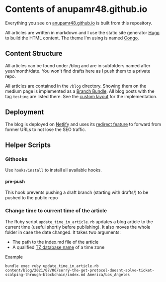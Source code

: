# Contents of anupamr48.github.io

Everything you see on [anupamr48.github.io](https://anupamr48.github.io) is built from this repository.

All articles are written in markdown and I use the static site generator [Hugo](https://gohugo.io) to build the HTML content. The theme I'm using is named [Congo](https://jpanther.github.io/congo/).

## Content Structure

All articles can be found under /blog and are in subfolders named after year/month/date. You won't find drafts here as I push them to a private repo.

All articles are contained in the `/blog` directory. Showing them on the medium page is implemented as a [Branch Bundle](https://gohugo.io/content-management/page-bundles/#branch-bundles). All blog posts with the tag `testing` are listed there. See the [custom layout](layouts/anupamr48/list.html) for the implementation.

## Deployment

The blog is deployed on [Netlify](https://www.netlify.com) and uses its [redirect feature](https://www.netlify.com) to forward from former URLs to not lose the SEO traffic.

## Helper Scripts

### Githooks

Use `hooks/install` to install all available hooks.

#### pre-push

This hook prevents pushing a draft branch (starting with drafts/) to be pushed to the public repo

### Change time to current time of the article

The Ruby script `update_time_in_article.rb` updates a blog article to the current time (useful shortly before publishing). It also moves the whole folder in case the date changed. It takes two arguments:

- The path to the index.md file of the article
- A qualified [TZ database name](https://en.wikipedia.org/wiki/List_of_tz_database_time_zones) of a time zone

Example

```shell
bundle exec ruby update_time_in_article.rb content/blog/2021/07/06/sorry-the-get-protocol-doesnt-solve-ticket-scalping-through-blockchain/index.md America/Los_Angeles
```
